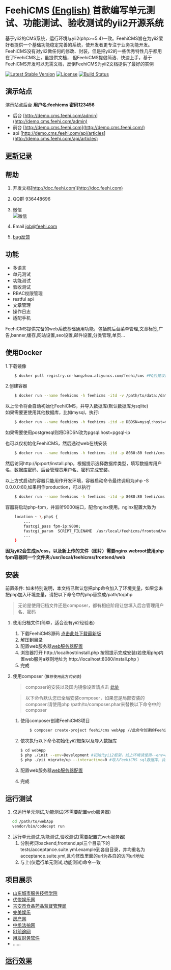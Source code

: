 FeehiCMS  __[(English)](docs/running_screenshot/README_EN.md)__  首款编写单元测试、功能测试、验收测试的yii2开源系统
===============================

基于yii2的CMS系统，运行环境与yii2(php>=5.4)一致。FeehiCMS旨在为yii2爱好者提供一个基础功能稳定完善的系统，使开发者更专注于业务功能开发。
FeehiCMS没有对yii2做任何的修改、封装，但是把yii2的一些优秀特性几乎都用在了FeehiCMS上，虽提供文档，
但FeehiCMS提倡简洁、快速上手，基于FeehiCMS开发可以无需文档，反倒FeehiCMS为yii2文档提供了最好的实例

[![Latest Stable Version](https://poser.pugx.org/feehi/cms/v/stable)](https://packagist.org/packages/feehi/cms)
[![License](https://poser.pugx.org/feehi/cms/license)](https://packagist.org/packages/feehi/cms)
[![Build Status](https://www.travis-ci.org/liufee/cms.svg?branch=master)](https://www.travis-ci.org/liufee/cms)


演示站点
-------
演示站点后台   **用户名:feehicms 密码123456**
* 后台 [http://demo.cms.feehi.com/admin](http://demo.cms.feehi.com/admin)
* 前台 [http://demo.cms.feehi.com](http://demo.cms.feehi.com/)
* api [http://demo.cms.feehi.com/api/articles](http://demo.cms.feehi.com/api/articles)


[更新记录](docs/UPGRADING.md)
-------


帮助
---------------
1. 开发文档[http://doc.feehi.com](http://doc.feehi.com)

2. QQ群 936448696

3. 微信 <br> ![微信](http://img-1251086492.cosgz.myqcloud.com/github/wechat-wfeeliu.png)

4. Email job@feehi.com

5. [bug反馈](http://www.github.com/liufee/cms/issues)


功能
---------------
 * 多语言
 * 单元测试
 * 功能测试
 * 验收测试
 * RBAC权限管理
 * restful api
 * 文章管理 
 * 操作日志
 * 适配手机
 
 FeehiCMS提供完备的web系统基础通用功能，包括前后台菜单管理,文章标签,广告,banner,缓存,网站设置,seo设置,邮件设置,分类管理,单页...
 
 
使用Docker
-------
1.下载镜像
```bash
    $ docker pull registry.cn-hangzhou.aliyuncs.com/feehi/cms #FQ后建议直接使用docker pull feehi/cms
```
    
2.创建容器
```bash
    $ docker run --name feehicms -h feehicms -itd -v /path/to/data:/data -e DBDSN=sqlite:/data/feehi.db -e TablePrefix=feehi_ -e AdminUsername=admin -e AdminPassword=123456 -p 8080:80 feehi/cms
```
以上命令将会自动初始化FeehiCMS，并导入数据库(默认数据库为sqlite)  
如果需要更使用其他数据库，比如mysql，执行:  
```bash
    $ docker run --name feehicms -h feehicms -itd -e DBDSN=mysql:host=mysql-ip;dbname=feehi -e DBUser=dbuser -e DBPassword=dbpassword -e TablePrefix=feehi_ -e AdminUsername=admin -e AdminPassword=123456 -p 8080:80 feehi/cms
```
如果需要使用postgresql则将DBDSN改为pgsql:host=pgsql-ip  
  
也可以仅初始化FeehiCMS，然后通过web在线安装 
```bash
    $ docker run --name feehicms -h feehicms -itd -p 8080:80 feehi/cms -o start
```
然后访问http://ip:port/install.php，根据提示选择数据库类型，填写数据库用户名、数据库密码、后台管理员用户名、密码完成安装。  
  
  
以上方式启动的容器只能用作开发环境，容器启动命令最终调用为php -S 0.0.0.0:80,如果用作production，可以执行
```bash
    $ docker run --name feehicms -h feehicms -itd -p 8080:80 feehi/cms -m start
```
容器将启动php-fpm，并监听9000端口，配合nginx使用。nginx配置大致为
```bash
    location ~ \.php$ {
        ...
        fastcgi_pass fpm-ip:9000;
        fastcgi_param  SCRIPT_FILENAME  /usr/local/feehicms/frontend/web$fastcgi_script_name;
        ...
    }
```
**因为yii2会生成js/css，以及新上传的文件（图片）需要nginx webroot使用php fpm容器同一个文件夹:/usr/local/feehicms/frontend/web**


安装
---------------
前置条件: 如未特别说明，本文档已默认您把php命令加入了环境变量，如果您未把php加入环境变量，请把以下命令中的php替换成/path/to/php
> 无论是使用归档文件还是composer，都有相应阶段让您填入后台管理用户名、密码
1. 使用归档文件(简单，适合没有yii2经验者)
    1. 下载FeehiCMS源码 [点击此处下载最新版](http://resource-1251086492.cossh.myqcloud.com/Feehi_CMS.zip)
    2. 解压到目录 
    3. 配置web服务器[web服务器配置](docs/WEBSERVER_CONFIG.md)
    4. 浏览器打开 http://localhost/install.php 按照提示完成安装(若使用php内置web服务a器则地址为 http://localhost:8080/install.php )
    5. 完成
    
2. 使用composer (`推荐使用此方式安装`) 
     >composer的安装以及国内镜像设置请点击 [此处](https://developer.aliyun.com/composer)
     
     >以下命令默认您已全局安装composer，如果您是局部安装的composer:请使用php /path/to/composer.phar来替换以下命令中的composer
     
     1. 使用composer创建FeehiCMS项目
        
        ```bash
            $ composer create-project feehi/cms webApp //此命令创建的FeehiCMS项目不能平滑升级新版本(目录结构简单,目前主力维护版本)
        ```
     2. 依次执行以下命令初始化yii2框架以及导入数据库
         ```bash
         $ cd webApp
         $ php ./init --env=Development #初始化yii2框架，线上环境请使用--env=Production
         $ php ./yii migrate/up --interactive=0 #导入FeehiCMS sql数据库，执行此步骤之前请先到common/config/main-local.php修改成正确的数据库配置
         ```
     3. 配置web服务器[web服务器配置](docs/WEBSERVER_CONFIG.md)
     4. 完成
 
 
 
运行测试
-------
1. 仅运行单元测试,功能测试(不需要配置web服务器)
 ```bash
    cd /path/to/webApp
    vendor/bin/codecept run
 ```
2. 运行单元测试,功能测试,验收测试(需要配置完web服务器)
    1. 分别拷贝backend,frontend,api三个目录下的tests/acceptance.suite.yml.example到各自目录，并均重名为acceptance.suite.yml,且均修改里面的url为各自的访问url地址
    2. 与上(仅运行单元测试,功能测试)命令一致


项目展示
------------
* [山东城市服务技师学院](http://www.sdcc.edu.cn/)   
* [优悦娱乐网](http://www.qqyouyue.com/)  
* [吉安市食品药品监督管理局](http://www.jamsda.gov.cn/)  
* [完美娱乐](http://www.qqwanmei.com/)  
* [房产网](http://www.itufang.cn/)
* [中丞法拍网](http://www.fapaihouse.com/)  
* [51前途网](http://www.51uit.com/) 
* [用友财务软件](http://www.myyonyou.cn/) 
*  ......


[运行效果](docs/running_screenshot)
---------
